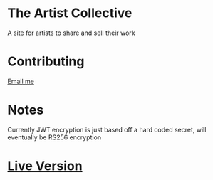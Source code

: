 # The Artist Collective

A site for artists to share and sell their work

# Contributing

[Email me](mailto:alexwaldmann2004@gmail.com)

# Notes

Currently JWT encryption is just based off a hard coded secret, will eventually be RS256 encryption

# [Live Version](https://artist-collective.netlify.app/)
